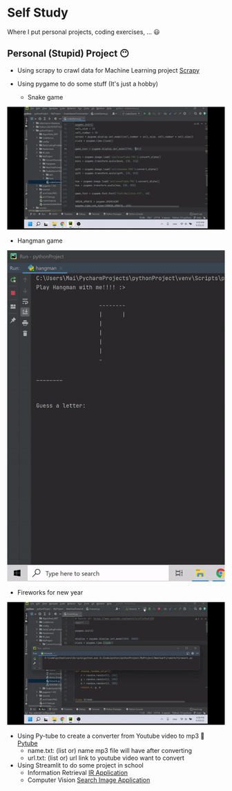 # Self Study

Where I put personal projects, coding exercises, ...  :smiley: 

## Personal (Stupid) Project :no_mouth:
* Using scrapy to crawl data for Machine Learning project [Scrapy](https://github.com/dxmai/Self_Study/blob/main/Scrapy/tutorial/spiders/spider.py)
* Using pygame to do some stuff (It's just a hobby)

  * Snake game

![Demo](https://github.com/dxmai/Self_Study/blob/main/MyProject/SnakeGameChristmasVer/snake_game.gif)
  * Hangman game

![Demo](https://github.com/dxmai/Self_Study/blob/main/MyProject/Hangman/hang_man.gif)
  * Fireworks for new year 

![Demo](https://github.com/dxmai/Self_Study/blob/main/MyProject/NewYearFirework/firework.gif)
  * Using Py-tube to create a converter from Youtube video to mp3 :speak_no_evil: [Pytube](https://github.com/dxmai/Self_Study/blob/main/MyProject/ConvertYoutubeToMp3/youtubeToMp3.py)
      * name.txt: (list or) name mp3 file will have after converting
      * url.txt: (list or) url link to youtube video want to convert
  * Using Streamlit to do some project in school 
      * Information Retrieval [IR Application](https://share.streamlit.io/dxmai/ir/main)
      * Computer Vision [Search Image Application](https://share.streamlit.io/dxmai/cs231.m22.khcl/main)

